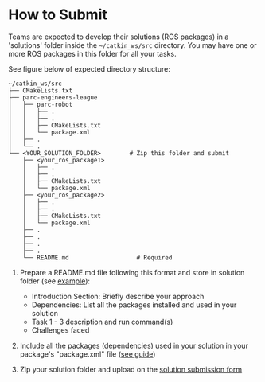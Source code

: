 # How to Submit

Teams are expected to develop their solutions (ROS packages) in a 'solutions' folder inside the `~/catkin_ws/src` directory. You may have one or more ROS packages in this folder for all your tasks. 

See figure below of expected directory structure:

```
~/catkin_ws/src
├── CMakeLists.txt
├── parc-engineers-league
│   ├── parc-robot
│   │   ├── .
│   │   ├── .
│   │   ├── CMakeLists.txt
│   │   └── package.xml
│   ├── .
│   └── .
└── <YOUR_SOLUTION_FOLDER>        # Zip this folder and submit
    ├── <your_ros_package1>
    │   ├── .
    │   ├── .
    │   ├── CMakeLists.txt
    │   └── package.xml
    ├── <your_ros_package2>
    │   ├── .
    │   ├── .
    │   ├── CMakeLists.txt
    │   └── package.xml
    ├── .
    ├── .
    ├── .
    ├── .
    └── README.md                   # Required
```

1. Prepare a README.md file following this format and store in solution folder (see [example](https://github.com/PARC-Robotics/PARC-Engineers-League/blob/develop/resources/sample-submission-readme.md)):
    * Introduction Section: Briefly describe your approach
    * Dependencies: List all the packages installed and used in your solution
    * Task 1 - 3 description and run command(s)
    * Challenges faced

2. Include all the packages (dependencies) used in your solution in your package's "package.xml" file ([see guide](http://wiki.ros.org/rosdep/Tutorials/How%20to%20add%20a%20system%20dependency))
3. Zip your solution folder and upload on the [solution submission form](https://creatorapp.zohopublic.com/zoho_info23208/parc-teams/form-perma/ENGINEERS_Solution_Submission/K7zx4zsNS7Tx5BquQhNZVJpzvqFpTgA9mEGvJT8EywqvOzJPwwB10XhVByPBy3S0drS8DNA1M90sqtRDzj8uGbU3kj3P4Yz5TDde)

<!-- Old submission form: https://forms.gle/zwe7VcgVYV5giDBt9 -->


